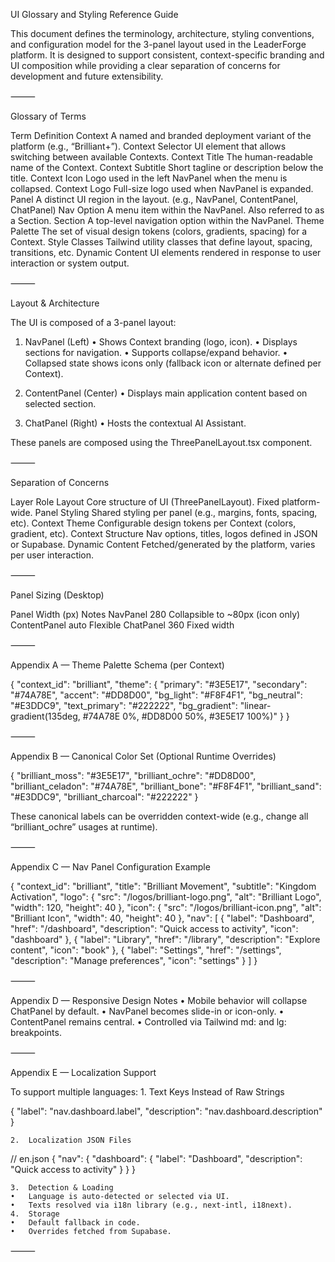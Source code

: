 UI Glossary and Styling Reference Guide

This document defines the terminology, architecture, styling conventions, and configuration model for the 3-panel layout used in the LeaderForge platform. It is designed to support consistent, context-specific branding and UI composition while providing a clear separation of concerns for development and future extensibility.

⸻

Glossary of Terms

Term	Definition
Context	A named and branded deployment variant of the platform (e.g., “Brilliant+”).
Context Selector	UI element that allows switching between available Contexts.
Context Title	The human-readable name of the Context.
Context Subtitle	Short tagline or description below the title.
Context Icon	Logo used in the left NavPanel when the menu is collapsed.
Context Logo	Full-size logo used when NavPanel is expanded.
Panel	A distinct UI region in the layout. (e.g., NavPanel, ContentPanel, ChatPanel)
Nav Option	A menu item within the NavPanel. Also referred to as a Section.
Section	A top-level navigation option within the NavPanel.
Theme Palette	The set of visual design tokens (colors, gradients, spacing) for a Context.
Style Classes	Tailwind utility classes that define layout, spacing, transitions, etc.
Dynamic Content	UI elements rendered in response to user interaction or system output.


⸻

Layout & Architecture

The UI is composed of a 3-panel layout:

1. NavPanel (Left)
	•	Shows Context branding (logo, icon).
	•	Displays sections for navigation.
	•	Supports collapse/expand behavior.
	•	Collapsed state shows icons only (fallback icon or alternate defined per Context).

2. ContentPanel (Center)
	•	Displays main application content based on selected section.

3. ChatPanel (Right)
	•	Hosts the contextual AI Assistant.

These panels are composed using the ThreePanelLayout.tsx component.

⸻

Separation of Concerns

Layer	Role
Layout	Core structure of UI (ThreePanelLayout). Fixed platform-wide.
Panel Styling	Shared styling per panel (e.g., margins, fonts, spacing, etc).
Context Theme	Configurable design tokens per Context (colors, gradient, etc).
Context Structure	Nav options, titles, logos defined in JSON or Supabase.
Dynamic Content	Fetched/generated by the platform, varies per user interaction.


⸻

Panel Sizing (Desktop)

Panel	Width (px)	Notes
NavPanel	280	Collapsible to ~80px (icon only)
ContentPanel	auto	Flexible
ChatPanel	360	Fixed width


⸻

Appendix A — Theme Palette Schema (per Context)

{
  "context_id": "brilliant",
  "theme": {
    "primary": "#3E5E17",
    "secondary": "#74A78E",
    "accent": "#DD8D00",
    "bg_light": "#F8F4F1",
    "bg_neutral": "#E3DDC9",
    "text_primary": "#222222",
    "bg_gradient": "linear-gradient(135deg, #74A78E 0%, #DD8D00 50%, #3E5E17 100%)"
  }
}


⸻

Appendix B — Canonical Color Set (Optional Runtime Overrides)

{
  "brilliant_moss": "#3E5E17",
  "brilliant_ochre": "#DD8D00",
  "brilliant_celadon": "#74A78E",
  "brilliant_bone": "#F8F4F1",
  "brilliant_sand": "#E3DDC9",
  "brilliant_charcoal": "#222222"
}

These canonical labels can be overridden context-wide (e.g., change all “brilliant_ochre” usages at runtime).

⸻

Appendix C — Nav Panel Configuration Example

{
  "context_id": "brilliant",
  "title": "Brilliant Movement",
  "subtitle": "Kingdom Activation",
  "logo": {
    "src": "/logos/brilliant-logo.png",
    "alt": "Brilliant Logo",
    "width": 120,
    "height": 40
  },
  "icon": {
    "src": "/logos/brilliant-icon.png",
    "alt": "Brilliant Icon",
    "width": 40,
    "height": 40
  },
  "nav": [
    {
      "label": "Dashboard",
      "href": "/dashboard",
      "description": "Quick access to activity",
      "icon": "dashboard"
    },
    {
      "label": "Library",
      "href": "/library",
      "description": "Explore content",
      "icon": "book"
    },
    {
      "label": "Settings",
      "href": "/settings",
      "description": "Manage preferences",
      "icon": "settings"
    }
  ]
}


⸻

Appendix D — Responsive Design Notes
	•	Mobile behavior will collapse ChatPanel by default.
	•	NavPanel becomes slide-in or icon-only.
	•	ContentPanel remains central.
	•	Controlled via Tailwind md: and lg: breakpoints.

⸻

Appendix E — Localization Support

To support multiple languages:
	1.	Text Keys Instead of Raw Strings

{
  "label": "nav.dashboard.label",
  "description": "nav.dashboard.description"
}


	2.	Localization JSON Files

// en.json
{
  "nav": {
    "dashboard": {
      "label": "Dashboard",
      "description": "Quick access to activity"
    }
  }
}


	3.	Detection & Loading
	•	Language is auto-detected or selected via UI.
	•	Texts resolved via i18n library (e.g., next-intl, i18next).
	4.	Storage
	•	Default fallback in code.
	•	Overrides fetched from Supabase.

⸻

